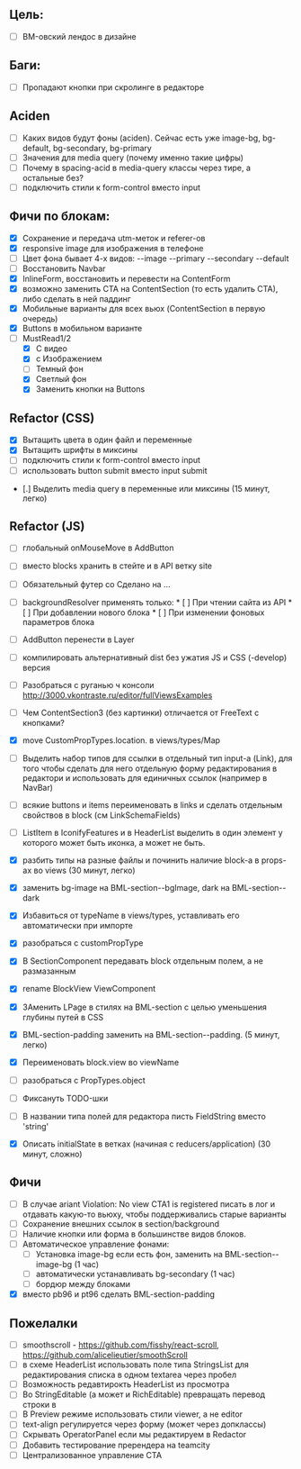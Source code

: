 ## Цель:

* [ ] BM-овский лендос в дизайне

## Баги:

* [ ] Пропадают кнопки при скролинге в редакторе

## Aciden

* [ ] Каких видов будут фоны (aciden). Сейчас есть уже image-bg, bg-default,
    bg-secondary, bg-primary
* [ ] Значения для media query (почему именно такие цифры)
* [ ] Почему в spacing-acid в media-query классы через тире, а остальные без?
* [ ] подключить стили к form-control вместо input

## Фичи по блокам:

* [x] Сохранение и передача utm-меток и referer-ов
* [x] responsive image для изображения в телефоне
* [ ] Цвет фона бывает 4-х видов: --image --primary --secondary --default
* [ ] Восстановить Navbar
* [x] InlineForm, восстановить и перевести на ContentForm
* [x] возможно заменить CTA на ContentSection (то есть удалить CTA), либо сделать в ней паддинг
* [x] Мобильные варианты для всех вьюх (ContentSection в первую очередь)
* [x] Buttons в мобильном варианте
* [ ] MustRead1/2
    * [x] С видео
    * [x] с Изображением
    * [ ] Темный фон
    * [x] Светлый фон
    * [x] Заменить кнопки на Buttons

## Refactor (CSS)

* [x] Вытащить цвета в один файл и переменные
* [x] Вытащить шрифты в миксины
* [ ] подключить стили к form-control вместо input
* [ ] использовать button submit вместо input submit
* [.] Выделить media query в переменные или миксины (15 минут, легко)

## Refactor (JS)

* [ ] глобальный onMouseMove в AddButton
* [ ] вместо blocks хранить в стейте и в API ветку site
* [ ] Обязательный футер со Сделано на ...
* [ ] backgroundResolver применять только:
      * [ ] При чтении сайта из API
      * [ ] При добавлении нового блока
      * [ ] При изменении фоновых параметров блока
* [ ] AddButton перенести в Layer
* [ ] компилировать альтернативный dist без ужатия JS и CSS (-develop) версия
* [ ] Разобраться с руганью ч консоли http://3000.vkontraste.ru/editor/fullViewsExamples
* [ ] Чем ContentSection3 (без картинки) отличается от FreeText с кнопками?
* [x] move CustomPropTypes.location. в views/types/Map
* [ ] Выделить набор типов для ссылки в отдельный тип input-а (Link), для того
    чтобы сделать для него отдельную форму редактирования в редактори и
    использовать для единичных ссылок (например в NavBar)
* [ ] всякие buttons и items переименовать в links и сделать отдельным свойствов в block (см LinkSchemaFields)
* [ ] ListItem в IconifyFeatures и в HeaderList выделить в один элемент у которого может быть иконка, а может не быть.
* [x] разбить типы на разные файлы и починить наличие block-а в props-ах во views (30 минут, легко)
* [x] заменить bg-image на BML-section--bgImage, dark на BML-section--dark
* [x] Избавиться от typeName в views/types, уставливать его автоматически при импорте
* [x] разобраться с customPropType
* [x] В SectionComponent передавать block отдельным полем, а не размазанным
* [x] rename BlockView ViewComponent
* [x] ЗАменить LPage в стилях на BML-section с целью уменьшения глубины путей в CSS
* [x] BML-section-padding заменить на BML-section--padding. (5 минут, легко)
* [x] Переименовать block.view во viewName
* [ ] разобраться с PropTypes.object
* [ ] Фиксануть TODO-шки
* [ ] В названии типа полей для редактора писть FieldString вместо 'string'
* [x] Описать initialState в ветках (начиная с reducers/application) (30 минут, сложно)


## Фичи

* [ ] В случае ariant Violation: No view CTA1 is registered писать в лог и
    отдавать какую-то вьюху, чтобы поддерживались старые варианты
* [ ] Сохранение внешних ссылок в section/background
* [ ] Наличие кнопки или форма в большинстве видов блоков.
* [ ] Автоматическое управление фонами:
    * [ ] Установка image-bg если есть фон, заменить на BML-section--image-bg (1
        час)
    * [ ] автоматически устанавливать bg-secondary (1 час)
    * [ ] бордюр между блоками

* [x] вместо pb96 и pt96 сделать BML-section-padding

## Пожелалки

* [ ] smoothscroll - https://github.com/fisshy/react-scroll,
    https://github.com/alicelieutier/smoothScroll
* [ ] в схеме HeaderList использовать поле типа StringsList для редактирования
    списка в одном textarea через пробел
* [ ] Возможность редавтирокть HeaderList из просмотра
* [ ] Во StringEditable (а может и RichEditable) превращать перевод строки в
    <br>
* [ ] В Preview режиме использовать стили viewer, а не editor
* [ ] text-align регулируется через форму (может через допклассы)
* [ ] Скрывать OperatorPanel если мы редактируем в Redactor
* [ ] Добавить тестирование пререндера на teamcity
* [ ] Централизованное управление CTA
